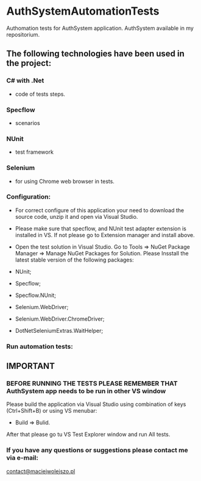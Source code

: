 # AuthSystemAutomationTests
Authomation tests for AuthSystem application.
AuthSystem available in my repositorium.

## The following technologies have been used in the project:

### C# with .Net
- code of tests steps.
### Specflow
- scenarios
### NUnit
- test framework
### Selenium
- for using Chrome web browser in tests.

### Configuration:

- For correct configure of this application your need to download the source code, unzip it and open via Visual Studio.
- Please make sure that specflow, and NUnit test adapter extension is installed in VS.
If not please go to Extension manager and install above.

- Open the test solution in Visual Studio.
Go to Tools => NuGet Package Manager => Manage NuGet Packages for Solution.
Please Insstall the latest stable version of the following packages:
- NUnit;
- Specflow;
- Specflow.NUnit;
- Selenium.WebDriver;
- Selenium.WebDriver.ChromeDriver;
- DotNetSeleniumExtras.WaitHelper;

### Run automation tests:
## IMPORTANT 
### BEFORE RUNNING THE TESTS PLEASE REMEMBER THAT AuthSystem app needs to be run in other VS window
Please build the application via Visual Studio using combination of keys (Ctrl+Shift+B) or using VS menubar:
- Build => Bulid.

After that please go tu VS Test Explorer window and run All tests.


### If you have any questions or suggestions please contact me via e-mail:
contact@maciejwolejszo.pl
